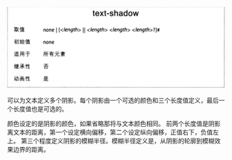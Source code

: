 ![](text-shadow.png)

可以为文本定义多个阴影。每个阴影由一个可选的颜色和三个长度值定义，最后一个长度值也是可选的。

颜色设定的是阴影的颜色，如果省略那将与文本颜色相同。
前两个长度值是阴影离文本的距离，第一个设定横向偏移，第二个设定纵向偏移，正值右下，负值左上。
第三个程度定义阴影的模糊半径。模糊半径定义是，从阴影的轮廓到模糊效果边界的距离。